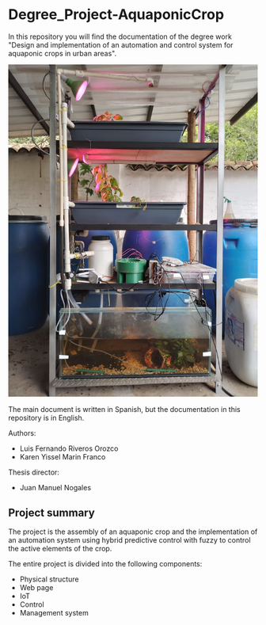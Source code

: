 # Degree_Project-AquaponicCrop

In this repository you will find the documentation of the degree work "Design and implementation of an automation and control system for aquaponic crops in urban areas".

![My Image](Some_photos/IMG-20221203-WA0044.jpg)


The main document is written in Spanish, but the documentation in this repository is in English.

Authors: 
- Luis Fernando Riveros Orozco
- Karen Yissel Marin Franco

Thesis director:
- Juan Manuel Nogales

## Project summary
The project is the assembly of an aquaponic crop and the implementation of an automation system using hybrid predictive control with fuzzy to control the active elements of the crop.



The entire project is divided into the following components:
- Physical structure
- Web page
- IoT
- Control
- Management system

